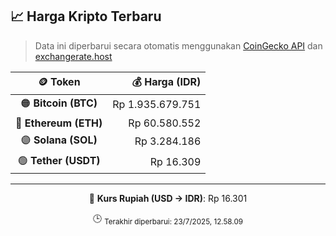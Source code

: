 

<!-- HARGA_KRIPTO -->
## 📈 Harga Kripto Terbaru

> Data ini diperbarui secara otomatis menggunakan [CoinGecko API](https://www.coingecko.com/) dan [exchangerate.host](https://exchangerate.host/)

<div align="center">

| 🪙 Token | 💰 Harga (IDR) |
|:------:|---------------:|
| 🟠 **Bitcoin (BTC)**   | Rp 1.935.679.751 |
| 🔵 **Ethereum (ETH)**  | Rp 60.580.552 |
| 🟣 **Solana (SOL)**    | Rp 3.284.186 |
| 🟢 **Tether (USDT)**   | Rp 16.309 |

---

💱 **Kurs Rupiah (USD → IDR)**: Rp 16.301

🕒 <sub>Terakhir diperbarui: 23/7/2025, 12.58.09</sub>

</div>
<!-- /HARGA_KRIPTO -->